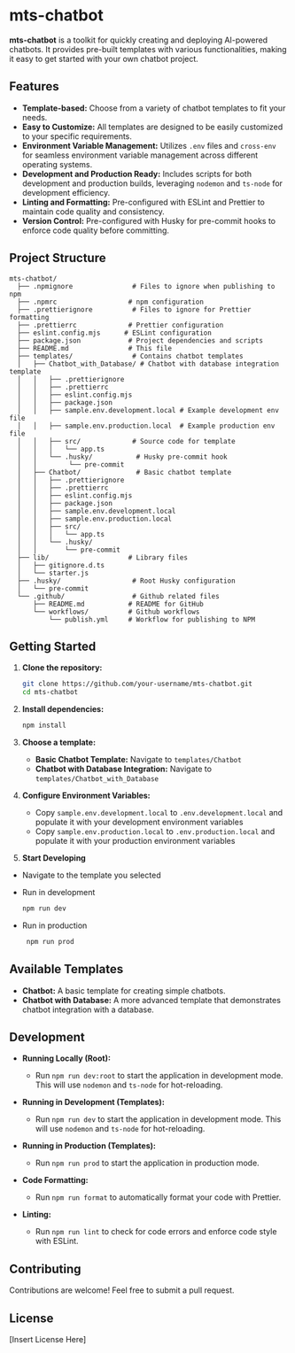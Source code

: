 # mts-chatbot

**mts-chatbot** is a toolkit for quickly creating and deploying AI-powered chatbots. It provides pre-built templates with various functionalities, making it easy to get started with your own chatbot project.

## Features

- **Template-based:** Choose from a variety of chatbot templates to fit your needs.
- **Easy to Customize:** All templates are designed to be easily customized to your specific requirements.
- **Environment Variable Management:** Utilizes `.env` files and `cross-env` for seamless environment variable management across different operating systems.
- **Development and Production Ready:** Includes scripts for both development and production builds, leveraging `nodemon` and `ts-node` for development efficiency.
- **Linting and Formatting:** Pre-configured with ESLint and Prettier to maintain code quality and consistency.
- **Version Control:** Pre-configured with Husky for pre-commit hooks to enforce code quality before committing.

## Project Structure

```
mts-chatbot/
  ├── .npmignore               # Files to ignore when publishing to npm
  ├── .npmrc                  # npm configuration
  ├── .prettierignore          # Files to ignore for Prettier formatting
  ├── .prettierrc             # Prettier configuration
  ├── eslint.config.mjs      # ESLint configuration
  ├── package.json            # Project dependencies and scripts
  ├── README.md               # This file
  ├── templates/               # Contains chatbot templates
  │   ├── Chatbot_with_Database/ # Chatbot with database integration template
  │   │   ├── .prettierignore
  │   │   ├── .prettierrc
  │   │   ├── eslint.config.mjs
  │   │   ├── package.json
  │   │   ├── sample.env.development.local # Example development env file
  │   │   ├── sample.env.production.local  # Example production env file
  │   │   ├── src/             # Source code for template
  │   │   │   └── app.ts
  │   │   └── .husky/           # Husky pre-commit hook
  │   │        └── pre-commit
  │   ├── Chatbot/              # Basic chatbot template
  │   │   ├── .prettierignore
  │   │   ├── .prettierrc
  │   │   ├── eslint.config.mjs
  │   │   ├── package.json
  │   │   ├── sample.env.development.local
  │   │   ├── sample.env.production.local
  │   │   ├── src/
  │   │   │   └── app.ts
  │   │   └── .husky/
  │   │       └── pre-commit
  ├── lib/                    # Library files
  │   ├── gitignore.d.ts
  │   └── starter.js
  ├── .husky/                  # Root Husky configuration
  │   └── pre-commit
  └── .github/                 # Github related files
      ├── README.md           # README for GitHub
      └── workflows/          # Github workflows
          └── publish.yml     # Workflow for publishing to NPM

```

## Getting Started

1.  **Clone the repository:**
    ```bash
    git clone https://github.com/your-username/mts-chatbot.git
    cd mts-chatbot
    ```
2.  **Install dependencies:**

    ```bash
    npm install
    ```

3.  **Choose a template:**

    - **Basic Chatbot Template:** Navigate to `templates/Chatbot`
    - **Chatbot with Database Integration:** Navigate to `templates/Chatbot_with_Database`

4.  **Configure Environment Variables:**
    - Copy `sample.env.development.local` to `.env.development.local` and populate it with your development environment variables
    - Copy `sample.env.production.local` to `.env.production.local` and populate it with your production environment variables
5.  **Start Developing**

- Navigate to the template you selected
- Run in development

  ```bash
  npm run dev
  ```

- Run in production

  ```bash
   npm run prod
  ```

## Available Templates

- **Chatbot:** A basic template for creating simple chatbots.
- **Chatbot with Database:** A more advanced template that demonstrates chatbot integration with a database.

## Development

- **Running Locally (Root):**

  - Run `npm run dev:root` to start the application in development mode. This will use `nodemon` and `ts-node` for hot-reloading.

- **Running in Development (Templates):**

  - Run `npm run dev` to start the application in development mode. This will use `nodemon` and `ts-node` for hot-reloading.

- **Running in Production (Templates):**

  - Run `npm run prod` to start the application in production mode.

- **Code Formatting:**

  - Run `npm run format` to automatically format your code with Prettier.

- **Linting:**
  - Run `npm run lint` to check for code errors and enforce code style with ESLint.

## Contributing

Contributions are welcome! Feel free to submit a pull request.

## License

[Insert License Here]
